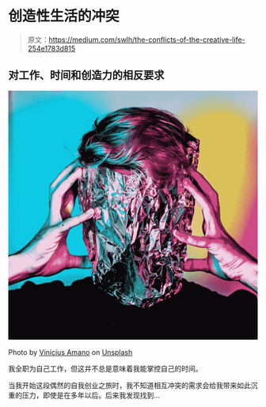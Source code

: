 # 创造性生活的冲突

> 原文：<https://medium.com/swlh/the-conflicts-of-the-creative-life-254e1783d815>

## 对工作、时间和创造力的相反要求

![](img/befe7473a04b47e8147ad4e9cecb39d1.png)

Photo by [Vinicius Amano](https://unsplash.com/@viniciusamano?utm_source=medium&utm_medium=referral) on [Unsplash](https://unsplash.com?utm_source=medium&utm_medium=referral)

我全职为自己工作，但这并不总是意味着我能掌控自己的时间。

当我开始这段偶然的自我创业之旅时，我不知道相互冲突的需求会给我带来如此沉重的压力，即使是在多年以后。后来我发现找到…